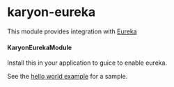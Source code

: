 karyon-eureka
======

This module provides integration with [Eureka](https://github.com/Netflix/eureka)

#### KaryonEurekaModule

Install this in your application to guice to enable eureka.

See the [hello world example](../karyon-examples/hello-netflix-oss) for a sample.